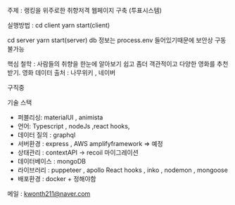 주제 : 랭킹을 위주로한 취향저격 웹페이지 구축 (투표시스템)

실행방법 : 
cd client yarn start(client)

cd server yarn start(server) db 정보는 process.env 들어있기때문에 보안상 구동 불가능


핵심 철학 : 사람들의 취향을 한눈에 알아보기 쉽고 좀더 객관적이고 다양한 영화를 추천받기.
영화 데이터 출처  : 나무위키 , 네이버 

구직중 

기술 스택
- 퍼블리싱: materialUI , animista
- 언어: Typescript , nodeJs ,react hooks, 
- 데이터 질의  : graphql
- 서버환경 : express , AWS amplifyframework => 예정
- 상태관리 : contextAPI -> recoil 마이그레이션
- 데이터베이스 : mongoDB
- 라이브러리 : puppeteer , apollo React hooks , inko , nodemon , mongoose 
- 배포환경 : docker + 정해야함 


 
메일 : kwonth211@naver.com 

